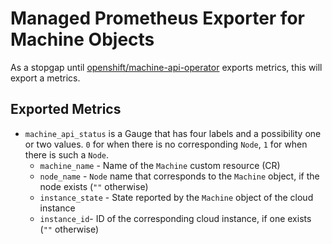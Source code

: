 # Managed Prometheus Exporter for Machine Objects

As a stopgap until [openshift/machine-api-operator](https://github.com/openshift/machine-api-operator) exports metrics, this will export a metrics.

## Exported Metrics

* `machine_api_status` is a Gauge that has four labels and a possibility one or two values. `0` for when there is no corresponding `Node`, `1` for when there is such a `Node`.
  * `machine_name` - Name of the `Machine` custom resource (CR)
  * `node_name` - `Node` name that corresponds to the `Machine` object, if the node exists (`""` otherwise)
  * `instance_state` - State reported by the `Machine` object of the cloud instance
  * `instance_id`- ID of the corresponding cloud instance, if one exists (`""` otherwise)
